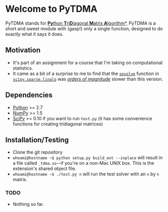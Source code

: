 # Welcome to PyTDMA
PyTDMA stands for [**Py**thon **T**ri**D**iagonal **M**atrix **A**lgorithm*](http://en.wikipedia.org/wiki/Tridiagonal_matrix_algorithm). PyTDMA is a short and sweet module with (gasp!) only a single function, designed to do exactly what it says it does.

## Motivation
* It's part of an assignment for a course that I'm taking on computational statistics.
* It came as a bit of a surprise to me to find that the [`spsolve`](http://docs.scipy.org/doc/scipy/reference/generated/scipy.sparse.linalg.spsolve.html#scipy.sparse.linalg.spsolve) function in [`scipy.sparse.linalg`](http://docs.scipy.org/doc/scipy/reference/sparse.linalg.html) was [*orders of magnitude*](http://en.wikipedia.org/wiki/Order_of_magnitude) slower than this version.

## Dependencies
* [Python](http://www.python.org) >= 2.7
* [NumPy](http://numpy.scipy.org) >= 1.5
* [SciPy](http://www.scipy.org/) >= 0.10 if you want to run `test.py` (it has some convenience functions for creating tridiagonal matrices)

## Installation/Testing
* Clone the git repository
* `whoami@hostname ~$ python setup.py build_ext --inplace` will result
  in a file called `_tdma.so`--if you're on a non-Mac UNIX box. This
  is the extension's shared object file.
* `whoami@hostname ~$ ./test.py n` will run the test solver with an `n` by `n` matrix.

### TODO
* Nothing so far.
